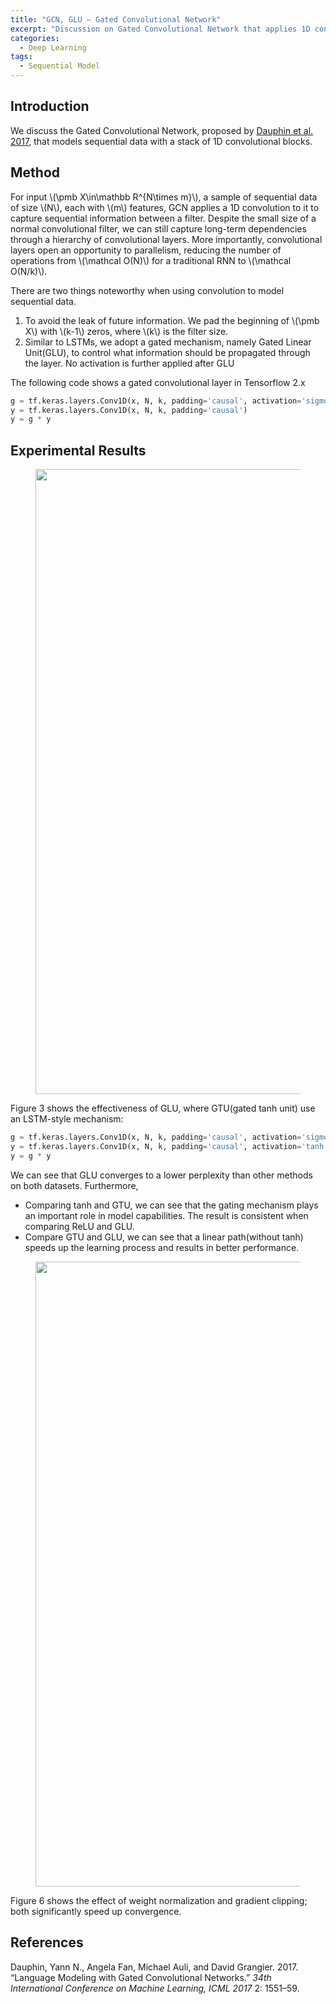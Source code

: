 ```yaml
---
title: "GCN, GLU — Gated Convolutional Network"
excerpt: "Discussion on Gated Convolutional Network that applies 1D convolution to sequential data."
categories:
  - Deep Learning
tags:
  - Sequential Model
---
```


## Introduction

We discuss the Gated Convolutional Network, proposed by [Dauphin et al. 2017](#ref1), that models sequential data with a stack of 1D convolutional blocks. 

## Method

For input \\(\pmb X\in\mathbb R^{N\times m}\\), a sample of sequential data of size \\(N\\), each with \\(m\\) features, GCN applies a 1D convolution to it to capture sequential information between a filter. Despite the small size of a normal convolutional filter, we can still capture long-term dependencies through a hierarchy of convolutional layers. More importantly, convolutional layers open an opportunity to parallelism, reducing the number of operations from \\(\mathcal O(N)\\) for a traditional RNN to \\(\mathcal O(N/k)\\).

There are two things noteworthy when using convolution to model sequential data.

1. To avoid the leak of future information. We pad the beginning of \\(\pmb X\\) with \\(k-1\\) zeros, where \\(k\\) is the filter size.
2. Similar to LSTMs, we adopt a gated mechanism, namely Gated Linear Unit(GLU), to control what information should be propagated through the layer. No activation is further applied after GLU

The following code shows a gated convolutional layer in Tensorflow 2.x

```python
g = tf.keras.layers.Conv1D(x, N, k, padding='causal', activation='sigmoid')
y = tf.keras.layers.Conv1D(x, N, k, padding='causal')
y = g * y
```

## Experimental Results

<figure>
  <img src="{{ '/images/sequential-model/GLU-Figure3.png' | absolute_url }}" alt="" width="1000">
  <figcaption></figcaption>
  <style>
    figure figcaption {
    text-align: center;
    }
  </style>
</figure>

Figure 3 shows the effectiveness of GLU, where GTU(gated tanh unit) use an LSTM-style mechanism:

```python
g = tf.keras.layers.Conv1D(x, N, k, padding='causal', activation='sigmoid')
y = tf.keras.layers.Conv1D(x, N, k, padding='causal', activation='tanh')
y = g * y
```

We can see that GLU converges to a lower perplexity than other methods on both datasets. Furthermore,

- Comparing tanh and GTU, we can see that the gating mechanism plays an important role in model capabilities. The result is consistent when comparing ReLU and GLU.
- Compare GTU and GLU, we can see that a linear path(without tanh) speeds up the learning process and results in better performance.

<figure>
  <img src="{{ '/images/sequential-model/GLU-Figure6.png' | absolute_url }}" alt="" width="1000">
  <figcaption></figcaption>
  <style>
    figure figcaption {
    text-align: center;
    }
  </style>
</figure>

Figure 6 shows the effect of weight normalization and gradient clipping; both significantly speed up convergence.

## References

<a name="ref1"></a>Dauphin, Yann N., Angela Fan, Michael Auli, and David Grangier. 2017. “Language Modeling with Gated Convolutional Networks.” *34th International Conference on Machine Learning, ICML 2017* 2: 1551–59.

<a name="ref2"></a>

